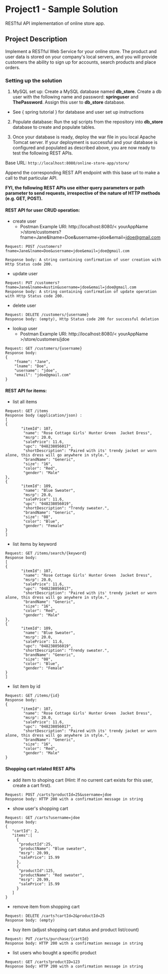 # Project1 - Sample Solution
RESTful API implementation of online store app.

## Project Description
Implement a RESTful Web Service for your online store.  The product and user data is stored on your company's local servers, and you will provide customers the ability to sign up for accounts, search products and place orders.

### Setting up the solution
1. MySQL set up: Create a MySQL database named **db_store**. Create a db user with the following name and password: **springuser** and **ThePassword**. Assign this user to **db_store** database. 
- See { spring tutorial } for database and user set up instructions

2. Populate database: Run the sql scripts from the repository into **db_store** database to create and populate tables.

2. Once your database is ready, deploy the war file in you local Apache Tomcat server. If your deployment is successful and your database is configured and populated as described above, you are now ready to test the following REST APIs.

Base URL: ```http://localhost:8080/online-store-app/store/```

Append the corresponding REST API endpoint with this base url to make a call to that particular API.

**FYI, the following REST APIs use either query parameters or path parameter to send requests, irrespective of the nature of HTTP methods (e.g. GET, POST).**

#### REST API for user CRUD operation:

- create user 
  - Postman Example URI: http://localhost:8080/< yourAppName >/store/customers?fname=Jane&lname=Doe&username=jdoe&email=jdoe@gmail.com
```
Request: POST /customers?fname=Jane&lname=Doe&username=jdoe&email=jdoe@gmail.com

Response body: A string containing confirmation of user creation with Http Status code 200.
```

- update user
```
Request: PUT /customers?fname=Jane&lname=Austin&username=jdoe&email=jdoe@gmail.com
Response body: A string containing confirmation of update operation with Http Status code 200.
```

- delete user
```
Request: DELETE /customers/{username}
Response body: (empty), Http Status code 200 for successful deletion
```
- lookup user
  - Postman Example URI: http://localhost:8080/< yourAppName >/store/customers/jdoe
```
Request: GET /customers/{username}
Response body:
{
    "fname": "Jane",
    "lname": "Doe",
    "username": "jdoe",
    "email": "jdoe@gmail.com"
}
```
#### REST API for items:
- list all items
```
Request: GET /items
Response body (application/json) :
[
{
       "itemId": 107,
        "name": "Rose Cottage Girls' Hunter Green  Jacket Dress",
        "msrp": 20.0,
        "salePrice": 11.6,
        "upc": "048238056017",
        "shortDescription": "Paired with its' trendy jacket or worn alone, this dress will go anywhere in style.",
        "brandName": "Generic",
        "size": "16",
        "color": "Red",
        "gender": "Male"
},
{
       "itemId": 109,
        "name": "Blue Sweater",
        "msrp": 20.0,
        "salePrice": 11.6,
        "upc": "048238056019",
        "shortDescription": "Trendy sweater.",
        "brandName": "Generic",
        "size": "08",
        "color": "Blue",
        "gender": "Female"
}
]
```

- list items by keyword
```
Request: GET /items/search/{keyword}
Response body:
[
{
       "itemId": 107,
        "name": "Rose Cottage Girls' Hunter Green  Jacket Dress",
        "msrp": 20.0,
        "salePrice": 11.6,
        "upc": "048238056017",
        "shortDescription": "Paired with its' trendy jacket or worn alone, this dress will go anywhere in style.",
        "brandName": "Generic",
        "size": "16",
        "color": "Red",
        "gender": "Male"
},
{
       "itemId": 109,
        "name": "Blue Sweater",
        "msrp": 20.0,
        "salePrice": 11.6,
        "upc": "048238056019",
        "shortDescription": "Trendy sweater.",
        "brandName": "Generic",
        "size": "08",
        "color": "Blue",
        "gender": "Female"
}
]
```

- list item by id
```
Request: GET /items/{id}
Response body:
{
       "itemId": 107,
        "name": "Rose Cottage Girls' Hunter Green  Jacket Dress",
        "msrp": 20.0,
        "salePrice": 11.6,
        "upc": "048238056017",
        "shortDescription": "Paired with its' trendy jacket or worn alone, this dress will go anywhere in style.",
        "brandName": "Generic",
        "size": "16",
        "color": "Red",
        "gender": "Male"
}
```
#### Shopping cart related REST APIs
- add item to shoping cart (Hint: If no current cart exists for this user, create a cart first).
```
Request: POST /carts?productId=25&username=jdoe
Response body: HTTP 200 with a confirmation message in string
```

- show user's shopping cart
```
Request: GET /carts?username=jdoe
Response body:
{
   "cartId": 2,
   "items":[
     {
      "productId":25,
      "productName": "Blue sweater",
      "msrp": 20.99,
      "salePrice": 15.99
     },
     {
      "productId":125,
      "productName": "Red sweater",
      "msrp": 20.99,
      "salePrice": 15.99
     }
   ]
}

```

- remove item from shopping cart
```
Request: DELETE /carts?cartId=2&productId=25
Response body: (empty)
```

- buy item (adjust shopping cart status and product list/count)
```
Request: PUT /carts/purchase/{cartId}
Response body: HTTP 200 with a confirmation message in string
```


- list users who bought a specific product
```
Request: GET /carts?productID=123
Response body: HTTP 200 with a confirmation message in string
```



